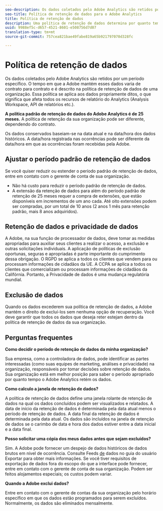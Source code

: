 ```yaml
---
seo-description: Os dados coletados pelo Adobe Analytics são retidos por um período específico. O tempo em que a Adobe mantém esses dados varia de contrato para contrato e é descrito na política de retenção de dados de uma organização.
seo-title: Política de retenção de dados para o Adobe Analytics
title: Política de retenção de dados
description: Uma política de retenção de dados determina por quanto tempo a Adobe armazena seus dados.
uuid: 9988ef5c-d657-4521-8601-e508756d7d07
translation-type: tm+mt
source-git-commit: 757cea821bae49fabe819a65b921797070d328fc

---
```



# Política de retenção de dados

Os dados coletados pelo Adobe Analytics são retidos por um período específico. O tempo em que a Adobe mantém esses dados varia de contrato para contrato e é descrito na política de retenção de dados de uma organização. Essa política se aplica aos dados propriamente ditos, o que significa que afeta todos os recursos de relatório do Analytics (Analysis Workspace, API de relatórios etc.).

**A política padrão de retenção de dados do Adobe Analytics é de 25 meses.** A política de retenção da sua organização pode ser diferente, dependendo do contrato.

Os dados conservados baseiam-se na data atual e na data/hora dos dados históricos. A data/hora registrada nas ocorrências pode ser diferente da data/hora em que as ocorrências foram recebidas pela Adobe.

## Ajustar o período padrão de retenção de dados

Se você quiser reduzir ou estender o período padrão de retenção de dados, entre em contato com o gerente de conta de sua organização.

* Não há custo para reduzir o período padrão de retenção de dados.
* A extensão da retenção de dados para além do período padrão de retenção de 25 meses requer a compra de extensões, que estão disponíveis em incrementos de um ano cada. Até oito extensões podem ser compradas, por um total de 10 anos (2 anos 1 mês para retenção padrão, mais 8 anos adquiridos).

## Retenção de dados e privacidade de dados

A Adobe, na sua função de processador de dados, deve tomar as medidas apropriadas para auxiliar seus clientes a realizar o acesso, a exclusão e outras solicitações individuais. A aplicação de políticas de exclusão oportunas, seguras e apropriadas é parte importante do cumprimento dessa obrigação. O RGPD se aplica a todos os clientes que vendem para ou processam informações de cidadãos da UE. A CCPA se aplica a todos os clientes que comercializam ou processam informações de cidadãos da Califórnia. Portanto, a Privacidade de dados é uma mudança regulatória mundial.

## Exclusão de dados

Quando os dados excederem sua política de retenção de dados, a Adobe mantém o direito de excluí-los sem nenhuma opção de recuperação. Você deve garantir que todos os dados que deseja reter estejam dentro da política de retenção de dados da sua organização.

## Perguntas frequentes

**Como decidir o período de retenção de dados da minha organização?**

Sua empresa, como a controladora de dados, pode identificar as partes interessadas (como suas equipes de marketing, análises e privacidade) na organização, responsáveis por tomar decisões sobre retenção de dados. Sua organização está em melhor posição para saber o período apropriado por quanto tempo o Adobe Analytics retém os dados.

**Como calculo a janela de retenção de dados?**

A política de retenção de dados define uma janela rolante de retenção de dados na qual os dados concluídos podem ser visualizados e relatados. A data de início da retenção de dados é determinada pela data atual menos o período de retenção de dados. A data final da retenção de dados é determinada pela data atual. Os dados são incluídos na janela de retenção de dados se o carimbo de data e hora dos dados estiver entre a data inicial e a data final.

**Posso solicitar uma cópia dos meus dados antes que sejam excluídos?**

Sim. A Adobe pode fornecer um despejo de dados históricos de dados brutos em nível de ocorrência. Consulte Feeds [de](/help/export/analytics-data-feed/c-getstarted/data-feed-overview.md) dados no guia do usuário Exportar para obter mais informações. Se você tiver requisitos de exportação de dados fora do escopo do que a interface pode fornecer, entre em contato com o gerente de conta de sua organização. Podem ser feitos alojamentos especiais; os custos podem variar.

**Quando a Adobe exclui dados?**

Entre em contato com o gerente de contas da sua organização pelo horário específico em que os dados estão programados para serem excluídos. Normalmente, os dados são eliminados mensalmente.
